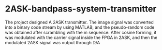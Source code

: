 # 2ASK-bandpass-system-transmitter
The project designed A 2ASK transmitter. The image signal was converted into a binary code stream by using MATLAB, and the pseudo-random code was obtained after scrambling with the m sequence. After cosine forming, it was modulated with the carrier signal inside the FPGA in 2ASK, and then the modulated 2ASK signal was output through D/A
